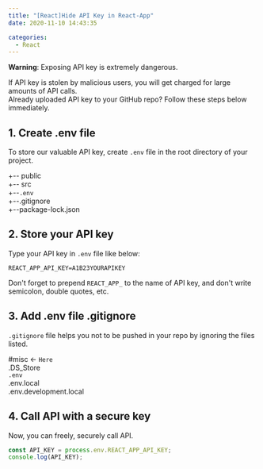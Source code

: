 ```yaml
---
title: "[React]Hide API Key in React-App"
date: 2020-11-10 14:43:35

categories:
  - React
---
```


**Warning**: Exposing API key is extremely dangerous.

If API key is stolen by malicious users, you will get charged for large amounts of API calls.  
Already uploaded API key to your GitHub repo? Follow these steps below immediately.

## 1. Create .env file

To store our valuable API key, create `.env` file in the root directory of your project.

+-- public  
+-- src  
+--`.env`  
+--.gitignore  
+--package-lock.json

## 2. Store your API key

Type your API key in `.env` file like below:

```
REACT_APP_API_KEY=A1B23YOURAPIKEY
```

Don't forget to prepend `REACT_APP_` to the name of API key, and don't write semicolon, double quotes, etc.

## 3. Add .env file .gitignore

`.gitignore` file helps you not to be pushed in your repo by ignoring the files listed.

#misc ← `Here`  
.DS_Store  
`.env`  
.env.local  
.env.development.local

## 4. Call API with a secure key

Now, you can freely, securely call API.

```javascript
const API_KEY = process.env.REACT_APP_API_KEY;
console.log(API_KEY);
```